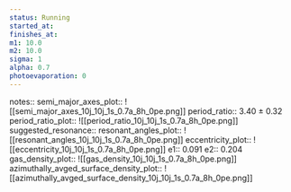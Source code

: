 ```yaml
---
status: Running
started_at:
finishes_at:
m1: 10.0
m2: 10.0
sigma: 1
alpha: 0.7
photoevaporation: 0
---
```


notes::
semi_major_axes_plot:: ![[semi_major_axes_10j_10j_1s_0.7a_8h_0pe.png]]
period_ratio:: 3.40 ± 0.32
period_ratio_plot:: ![[period_ratio_10j_10j_1s_0.7a_8h_0pe.png]]
suggested_resonance:: 
resonant_angles_plot:: ![[resonant_angles_10j_10j_1s_0.7a_8h_0pe.png]]
eccentricity_plot:: ![[eccentricity_10j_10j_1s_0.7a_8h_0pe.png]]
e1:: 0.091
e2:: 0.204
gas_density_plot:: ![[gas_density_10j_10j_1s_0.7a_8h_0pe.png]]
azimuthally_avged_surface_density_plot:: ![[azimuthally_avged_surface_density_10j_10j_1s_0.7a_8h_0pe.png]]
